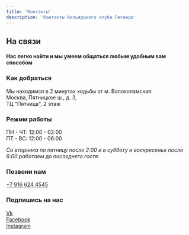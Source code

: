 ```yaml
---
title: 'Контакты'
description: 'Контакты бильярдного клуба Легенда'
---
```


## На связи

#### Нас легко найти и мы умеем общаться любым удобным вам способом

### Как добраться

Мы находимся в 2 минутах ходьбы от м. Волоколамская:  
Москва, Пятницкое ш., д. 3,  
ТЦ "Пятница", 2 этаж

### Режим работы

ПН - ЧТ: 12:00 - 02:00  
ПТ - ВС: 12:00 - 06:00

_Со вторника по пятницу после 2:00 и в субботу и воскресенье после 6:00 работаем до последнего гостя._

### Позвони нам

[+7 916 624 4545](tel:+79166244545)

### Подпишись на нас

[Vk](https://vk.com/legendbcru)  
[Facebook](https://facebook.com/legendbcru)  
[Instagram](https://instagram.com/legendbcru)
